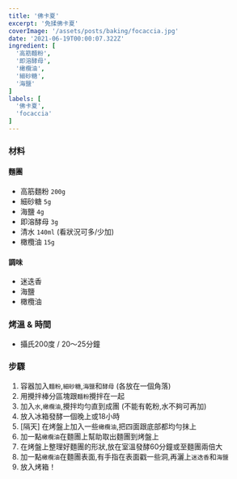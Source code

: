 ```yaml
---
title: '佛卡夏'
excerpt: '免揉佛卡夏'
coverImage: '/assets/posts/baking/focaccia.jpg'
date: '2021-06-19T00:00:07.322Z'
ingredient: [
  '高筋麵粉',
  '即溶酵母',
  '橄欖油',
  '細砂糖',
  '海鹽'
]
labels: [
  '佛卡夏',
  'focaccia'
]
---
```


### 材料


#### 麵團

- 高筋麵粉 `200g`
- 細砂糖 `5g`
- 海鹽 `4g`
- 即溶酵母 `3g`
- 清水 `140ml` (看狀況可多/少加)
- 橄欖油 `15g`

#### 調味

- 迷迭香
- 海鹽
- 橄欖油


### 烤溫 & 時間

- 攝氏200度 / 20～25分鐘


### 步驟

1. 容器加入`麵粉`,`細砂糖`,`海鹽`和`酵母` (各放在一個角落)
2. 用攪拌棒分區塊跟`麵粉`攪拌在一起
3. 加入`水`,`橄欖油`,攪拌均勻直到成團 (不能有乾粉,水不夠可再加)
4. 放入冰箱發酵一個晚上或18小時
5. [隔天] 在烤盤上加入一些`橄欖油`,把四面跟底部都均勻抹上
6. 加一點`橄欖油`在麵團上幫助取出麵團到烤盤上
7. 在烤盤上整理好麵團的形狀,放在室溫發酵60分鐘或至麵團兩倍大
8. 加一點`橄欖油`在麵團表面,有手指在表面戳一些洞,再灑上`迷迭香`和`海鹽`
9. 放入烤箱！
